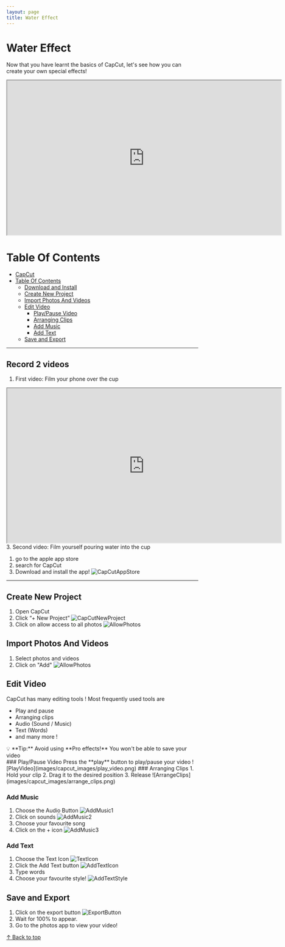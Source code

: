 ```yaml
---
layout: page
title: Water Effect
---
```

# Water Effect
Now that you have learnt the basics of CapCut, let's see how you can create your own special effects!

<iframe width="720" height="405"
src="https://youtu.be/4TjUayYWgG8?si=py27z8X_Vgi_pJkD&t=12">
</iframe>

# Table Of Contents
- [CapCut](#capcut)
- [Table Of Contents](#table-of-contents)
  - [Download and Install](#download-and-install)
  - [Create New Project](#create-new-project)
  - [Import Photos And Videos](#import-photos-and-videos)
  - [Edit Video](#edit-video)
    - [Play/Pause Video](#playpause-video)
    - [Arranging Clips](#arranging-clips)
    - [Add Music](#add-music)
    - [Add Text](#add-text)
  - [Save and Export](#save-and-export)

--------------------------------------------------------------------------------------------------------------------

## Record 2 videos

1. First video: Film your phone over the cup
<iframe width="720" height="405"
src="https://drive.google.com/file/d/16mL8aNxOZC9NYLpjkMnLG5ZbPJdeDwjN/view?resourcekey">
</iframe>
3. Second video: Film yourself pouring water into the cup

1. go to the apple app store
2. search for CapCut
3. Download and install the app!
![CapCutAppStore](images/capcut_images/capcutstore.png)

---

## Create New Project
1. Open CapCut
2. Click “+ New Project”
![CapCutNewProject](images/capcut_images/new_project.png)
3. Click on allow access to all photos
![AllowPhotos](images/capcut_images/allow_all_photos.png)

## Import Photos And Videos
1. Select photos and videos
2. Click on "Add"
![AllowPhotos](images/capcut_images/add_photos.png)

## Edit Video
CapCut has many editing tools !
Most frequently used tools are
- Play and pause
- Arranging clips
- Audio (Sound / Music)
- Text (Words)
- and many more !
<div markdown="span" class="alert alert-success">💡 **Tip:** Avoid using **Pro effects!** You won't be able to save your video
</div>
  ### Play/Pause Video
  Press the **play** button to play/pause your video
  ![PlayVideo](images/capcut_images/play_video.png)
  ### Arranging Clips
  1. Hold your clip
  2. Drag it to the desired position
  3. Release
  ![ArrangeClips](images/capcut_images/arrange_clips.png)

  ### Add Music
  1. Choose the Audio Button
  ![AddMusic1](images/capcut_images/add_music_1.png)
  2. Click on sounds
  ![AddMusic2](images/capcut_images/add_music_2.png)
  3. Choose your favourite song
  4. Click on the + icon
  ![AddMusic3](images/capcut_images/add_music_3.png)
  ### Add Text
  1. Choose the Text Icon
  ![TextIcon](images/capcut_images/text_icon.png)
  2. Click the Add Text button
  ![AddTextIcon](images/capcut_images/add_text_icon.png)
  3. Type words
  4. Choose your favourite style!
  ![AddTextStyle](images/capcut_images/add_text_style.png)
## Save and Export
1. Click on the export button
  ![ExportButton](images/capcut_images/export_button.png)
2. Wait for 100% to appear. 
3. Go to the photos app to view your video!
   

[↑ Back to top](#table-of-contents)
